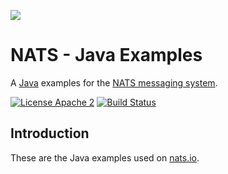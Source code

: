 ![](https://raw.githubusercontent.com/nats-io/nats-site/master/src/img/large-logo.png)

# NATS - Java Examples

A [Java](http://java.com) examples for the [NATS messaging system](https://nats.io).

[![License Apache 2](https://img.shields.io/badge/License-Apache2-blue.svg)](https://www.apache.org/licenses/LICENSE-2.0)
[![Build Status](https://travis-ci.org/nats-io/java-nats-examples.svg?branch=master)](http://travis-ci.org/nats-io/java-nats-examples)


## Introduction

These are the Java examples used on [nats.io](https://nats.io).